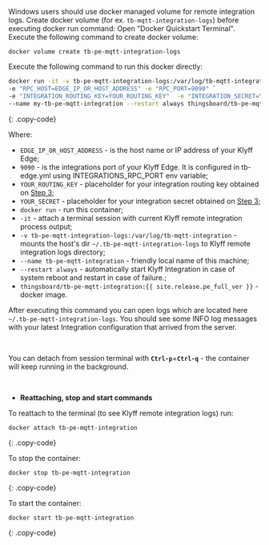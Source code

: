 Windows users should use docker managed volume for remote integration logs. 
Create docker volume (for ex. `tb-mqtt-integration-logs`) before executing docker run command:
Open "Docker Quickstart Terminal". Execute the following command to create docker volume:

``` 
docker volume create tb-pe-mqtt-integration-logs
```

Execute the following command to run this docker directly:

```bash
docker run -it -v tb-pe-mqtt-integration-logs:/var/log/tb-mqtt-integration `
-e "RPC_HOST=EDGE_IP_OR_HOST_ADDRESS" -e "RPC_PORT=9090" `
-e "INTEGRATION_ROUTING_KEY=YOUR_ROUTING_KEY"  -e "INTEGRATION_SECRET=YOUR_SECRET" `
--name my-tb-pe-mqtt-integration --restart always thingsboard/tb-pe-mqtt-integration:{{ site.release.pe_full_ver }}
```
{: .copy-code}

Where: 
    
- `EDGE_IP_OR_HOST_ADDRESS` - is the host name or IP address of your Klyff Edge;
- `9090` - is the integrations port of your Klyff Edge. It is configured in tb-edge.yml using INTEGRATIONS_RPC_PORT env variable;   
- `YOUR_ROUTING_KEY` - placeholder for your integration routing key obtained on [Step 3](/docs/pe/edge/user-guide/integrations/remote-integrations/#step-3-save-remote-integration-credentials);
- `YOUR_SECRET` - placeholder for your integration secret obtained on [Step 3](/docs/pe/edge/user-guide/integrations/remote-integrations/#step-3-save-remote-integration-credentials);
- `docker run`              - run this container;
- `-it`                     - attach a terminal session with current Klyff remote integration process output;
- `-v tb-pe-mqtt-integration-logs:/var/log/tb-mqtt-integration`   - mounts the host's dir `~/.tb-pe-mqtt-integration-logs` to Klyff remote integration logs directory;
- `--name tb-pe-mqtt-integration`             - friendly local name of this machine;
- `--restart always`        - automatically start Klyff Integration in case of system reboot and restart in case of failure.;
- `thingsboard/tb-pe-mqtt-integration:{{ site.release.pe_full_ver }}`          - docker image.

After executing this command you can open logs which are located here `~/.tb-pe-mqtt-integration-logs`. 
You should see some INFO log messages with your latest Integration configuration that arrived from the server.

<br>

You can detach from session terminal with **`Ctrl-p`**+**`Ctrl-q`** - the container will keep running in the background.

<br>

- **Reattaching, stop and start commands**

To reattach to the terminal (to see Klyff remote integration logs) run:

```
docker attach tb-pe-mqtt-integration
```
{: .copy-code}

To stop the container:

```
docker stop tb-pe-mqtt-integration
```
{: .copy-code}

To start the container:

```
docker start tb-pe-mqtt-integration
```
{: .copy-code}

